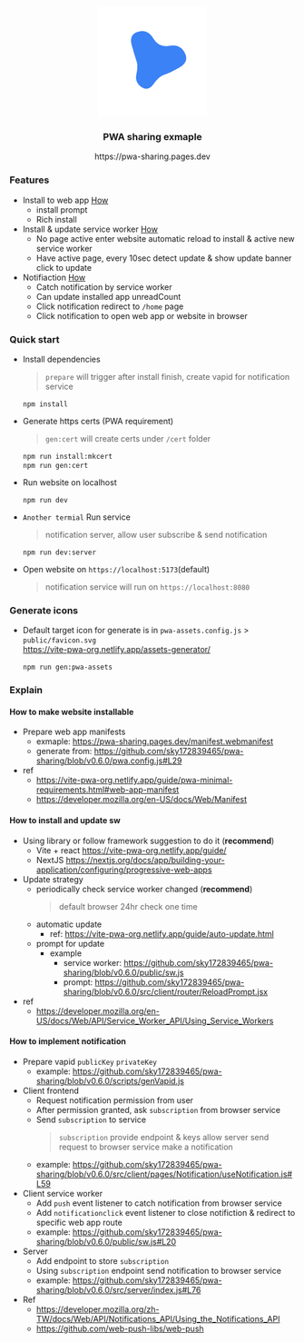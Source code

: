 <p align="center">
  <img src="https://raw.githubusercontent.com/sky172839465/pwa-sharing/refs/heads/main/public/pwa-192x192.png" alt="logo">
</p>
<h3 align="center">PWA sharing exmaple</h3>
<p align="center">https://pwa-sharing.pages.dev</p>

### Features
- Install to web app [How](/#how-to-make-website-installable)
  - install prompt
  - Rich install
- Install & update service worker [How](/#how-to-install-and-update-sw)
  - No page active enter website automatic reload to install & active new service worker
  - Have active page, every 10sec detect update & show update banner click to update
- Notifiaction [How](/#how-to-implement-notification)
  - Catch notification by service worker
  - Can update installed app unreadCount
  - Click notification redirect to `/home` page
  - Click notification to open web app or website in browser

### Quick start
- Install dependencies
  > `prepare` will trigger after install finish, create vapid for notification service
  ```shell
  npm install
  ```
- Generate https certs (PWA requirement)
  > `gen:cert` will create certs under `/cert` folder
  ```shell
  npm run install:mkcert
  npm run gen:cert
  ```
- Run website on localhost
  ```shell
  npm run dev
  ```
- `Another termial` Run service
  > notification server, allow user subscribe & send notification
  ```shell
  npm run dev:server
  ```
- Open website on `https://localhost:5173`(default)
  > notification service will run on `https://localhost:8080`

### Generate icons
- Default target icon for generate is in `pwa-assets.config.js` > `public/favicon.svg`  
  https://vite-pwa-org.netlify.app/assets-generator/
  ```shell
  npm run gen:pwa-assets
  ```

### Explain
#### How to make website installable
- Prepare web app manifests  
  - exmaple: https://pwa-sharing.pages.dev/manifest.webmanifest
  - generate from: https://github.com/sky172839465/pwa-sharing/blob/v0.6.0/pwa.config.js#L29
- ref
  - https://vite-pwa-org.netlify.app/guide/pwa-minimal-requirements.html#web-app-manifest
  - https://developer.mozilla.org/en-US/docs/Web/Manifest
 
#### How to install and update sw
- Using library or follow framework suggestion to do it (**recommend**)
  - Vite + react https://vite-pwa-org.netlify.app/guide/
  - NextJS https://nextjs.org/docs/app/building-your-application/configuring/progressive-web-apps
- Update strategy
  - periodically check service worker changed (**recommend**)
    > default browser 24hr check one time
  - automatic update
    - ref: https://vite-pwa-org.netlify.app/guide/auto-update.html
  - prompt for update
    - example
      - service worker: https://github.com/sky172839465/pwa-sharing/blob/v0.6.0/public/sw.js
      - prompt: https://github.com/sky172839465/pwa-sharing/blob/v0.6.0/src/client/router/ReloadPrompt.jsx
- ref
  - https://developer.mozilla.org/en-US/docs/Web/API/Service_Worker_API/Using_Service_Workers

#### How to implement notification
- Prepare vapid `publicKey` `privateKey`
  - example: https://github.com/sky172839465/pwa-sharing/blob/v0.6.0/scripts/genVapid.js
- Client frontend
  - Request notification permission from user
  - After permission granted, ask `subscription` from browser service
  - Send `subscription` to service
    > `subscription` provide endpoint & keys allow server send request to browser service make a notification
  - example: https://github.com/sky172839465/pwa-sharing/blob/v0.6.0/src/client/pages/Notification/useNotification.js#L59
- Client service worker
  - Add `push` event listener to catch notification from browser service
  - Add `notificationclick` event listener to close notifiction & redirect to specific web app route
  - example: https://github.com/sky172839465/pwa-sharing/blob/v0.6.0/public/sw.js#L20
- Server
  - Add endpoint to store `subscription`
  - Using `subscription` endpoint send notification to browser service
  - example: https://github.com/sky172839465/pwa-sharing/blob/v0.6.0/src/server/index.js#L76
- Ref
  - https://developer.mozilla.org/zh-TW/docs/Web/API/Notifications_API/Using_the_Notifications_API
  - https://github.com/web-push-libs/web-push
